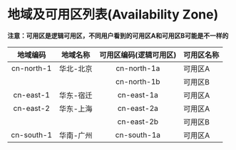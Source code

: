 # 地域及可用区列表(Availability Zone)

**注意：可用区是逻辑可用区，不同用户看到的可用区A和可用区B可能是不一样的**

|地域编码     | 地域名称|可用区编码(逻辑可用区) | 可用区名称 | 
| :---------: | :----------------: | :---: | -|
| cn-north-1  |  华北-北京|  cn-north-1a     | 可用区A  | 
|             |  | cn-north-1b     | 可用区B  | 
|  cn-east-1  |  华东-宿迁|   cn-east-1a     | 可用区A  | 
|  cn-east-2  |  华东-上海|   cn-east-2a     | 可用区A  | 
|             |  |   cn-east-2b     | 可用区B  | 
| cn-south-1  |  华南-广州|  cn-south-1a     | 可用区A  | 
